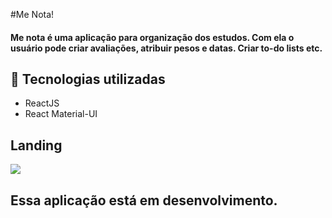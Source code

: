 #Me Nota!

#### Me nota é uma aplicação para organização dos estudos. Com ela o usuário pode criar avaliações, atribuir pesos e datas. Criar to-do lists etc.

## 🚀 Tecnologias utilizadas
- ReactJS
- React Material-UI

## Landing 
<img src="https://user-images.githubusercontent.com/61033391/99009499-e1ab0a80-2526-11eb-9989-9e585a365056.png"></img>

## Essa aplicação está em desenvolvimento.